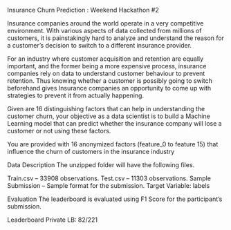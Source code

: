 Insurance Churn Prediction : Weekend Hackathon #2

Insurance companies around the world operate in a very competitive environment. With various aspects of data collected from millions of customers, it is painstakingly hard to analyze and understand the reason for a customer’s decision to switch to a different insurance provider.

For an industry where customer acquisition and retention are equally important, and the former being a more expensive process, insurance companies rely on data to understand customer behaviour to prevent retention. Thus knowing whether a customer is possibly going to switch beforehand gives Insurance companies an opportunity to come up with strategies to prevent it from actually happening.

Given are 16 distinguishing factors that can help in understanding the customer churn, your objective as a data scientist is to build a Machine Learning model that can predict whether the insurance company will lose a customer or not using these factors.

You are provided with 16 anonymized factors (feature_0 to feature 15) that influence the churn of customers in the insurance industry

Data Description
The unzipped folder will have the following files.

Train.csv – 33908 observations.
Test.csv – 11303 observations.
Sample Submission – Sample format for the submission.
Target Variable: labels

Evaluation
The leaderboard is evaluated using F1 Score for the participant’s submission.

Leaderboard
Private LB: 82/221
